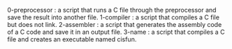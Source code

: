 0-preprocessor :  a script that runs a C file through the preprocessor and save the result into another file.
1-compiler : a script that compiles a C file but does not link.
2-assembler : a script that generates the assembly code of a C code and save it in an output file.
3-name : a script that compiles a C file and creates an executable named cisfun.
